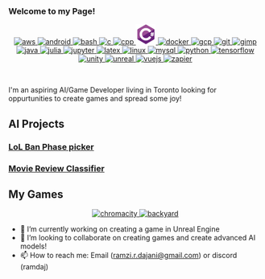 ### Welcome to my Page!

<p align="center"> <a href="aws.amazon.com" target="_blank" rel="noreferrer"> <img src="https://cdn.jsdelivr.net/gh/devicons/devicon/icons/amazonwebservices/amazonwebservices-original.svg" alt="aws" width="40" height="40"/> </a> <a href="https://developer.android.com" target="_blank" rel="noreferrer"> <img src="https://www.svgrepo.com/download/349588/android.svg" alt="android" width="40" height="40"/> </a> <a href="https://www.gnu.org/software/bash/" target="_blank" rel="noreferrer"> <img src="https://www.svgrepo.com/download/353478/bash-icon.svg" alt="bash" width="40" height="40"/> </a> <a href="https://www.w3schools.com/c" target="_blank" rel="noreferrer"> <img src="https://cdn.jsdelivr.net/gh/devicons/devicon/icons/c/c-original.svg" alt="c" width="40" height="40"/> </a> <a href="https://www.w3schools.com/cpp/" target="_blank" rel="noreferrer"> <img src="https://cdn.jsdelivr.net/gh/devicons/devicon/icons/cplusplus/cplusplus-original.svg" alt="cpp" width="40" height="40"/> </a> <a href="https://www.w3schools.com/cs/" target="_blank" rel="noreferrer"> <img src="https://raw.githubusercontent.com/devicons/devicon/master/icons/csharp/csharp-original.svg" alt="csharp" width="40" height="40"/> </a> <a href="https://www.docker.com/" target="_blank" rel="noreferrer"> <img src="https://www.svgrepo.com/download/448221/docker.svg" alt="docker" width="40" height="40"/> </a> <a href="https://cloud.google.com" target="_blank" rel="noreferrer"> <img src="https://www.vectorlogo.zone/logos/google_cloud/google_cloud-icon.svg" alt="gcp" width="40" height="40"/> </a> <a href="https://git-scm.com/" target="_blank" rel="noreferrer"> <img src="https://www.vectorlogo.zone/logos/git-scm/git-scm-icon.svg" alt="git" width="40" height="40"/> </a> <a href="https://www.gimp.org/" target="_blank" rel="noreferrer"> <img src="https://cdn.jsdelivr.net/gh/devicons/devicon/icons/gimp/gimp-original.svg" alt="gimp" width="40" height="40"/> </a> <a href="https://docs.oracle.com/javase/8/docs/technotes/guides/language/index.html" target="_blank" rel="noreferrer"> <img src="https://cdn.jsdelivr.net/gh/devicons/devicon/icons/java/java-original-wordmark.svg" alt="java" width="40" height="40"/> </a> <a href="https://julialang.org/" target="_blank" rel="noreferrer"> <img src="https://cdn.jsdelivr.net/gh/devicons/devicon/icons/julia/julia-original.svg" alt="julia" width="40" height="40"/> </a> <a href="https://jupyter.org/" target="_blank" rel="noreferrer"> <img src="https://cdn.jsdelivr.net/gh/devicons/devicon/icons/jupyter/jupyter-original-wordmark.svg" alt="jupyter" width="40" height="40"/> </a> <a href="https://www.latex-project.org/about/" target="_blank" rel="noreferrer"> <img src="https://cdn.jsdelivr.net/gh/devicons/devicon/icons/latex/latex-original.svg" alt="latex" width="40" height="40"/> </a> <a href="https://www.linux.org/" target="_blank" rel="noreferrer"> <img src="https://www.svgrepo.com/download/448236/linux.svg" alt="linux" width="40" height="40"/> </a> <a href="https://www.mysql.com/" target="_blank" rel="noreferrer"> <img src="https://cdn.jsdelivr.net/gh/devicons/devicon/icons/mysql/mysql-original.svg" alt="mysql" width="40" height="40"/> </a> <a href="https://www.python.org/" target="_blank" rel="noreferrer"> <img src="https://cdn.jsdelivr.net/gh/devicons/devicon/icons/python/python-original-wordmark.svg" alt="python" width="40" height="40"/> </a> <a href="https://www.tensorflow.org/" target="_blank" rel="noreferrer"> <img src="https://cdn.jsdelivr.net/gh/devicons/devicon/icons/tensorflow/tensorflow-original.svg" alt="tensorflow" width="40" height="40"/> </a> <a href="https://unity.com/" target="_blank" rel="noreferrer"> <img src="https://www.svgrepo.com/download/354494/unity.svg" alt="unity" width="40" height="40"/> </a> <a href="https://unrealengine.com/" target="_blank" rel="noreferrer"> <img src="https://raw.githubusercontent.com/kenangundogan/fontisto/036b7eca71aab1bef8e6a0518f7329f13ed62f6b/icons/svg/brand/unreal-engine.svg" alt="unreal" width="40" height="40"/> </a> <a href="https://vuejs.org/" target="_blank" rel="noreferrer"> <img src="https://www.svgrepo.com/download/354528/vue.svg" alt="vuejs" width="40" height="40"/> </a> <a href="https://zapier.com" target="_blank" rel="noreferrer"> <img src="https://www.vectorlogo.zone/logos/zapier/zapier-icon.svg" alt="zapier" width="40" height="40"/> </a> </p>
&nbsp; 

I'm an aspiring AI/Game Developer living in Toronto looking for oppurtunities to create games and spread some joy!

## AI Projects

### [LoL Ban Phase picker](https://github.com/RamDaj/LoL-Ban-Phase-Picker)

### [Movie Review Classifier](https://github.com/RamDaj/Movie-Review-Classifier/tree/main)

## My Games

<p align="center"> <a href="https://ramdaj.itch.io/chromacity" target="_blank" rel="noreferrer"> <img src="https://img.itch.zone/aW1nLzExOTA4OTMyLmpwZw==/315x250%23c/1hAxbN.jpg" alt="chromacity" width="300" height="240"/> </a> <a href="https://tforty.itch.io/backyard-builders" target="_blank" rel="noreferrer"> <img src="https://img.itch.zone/aW1nLzEyNTQ2MTYzLnBuZw==/315x250%23c/5PpAf7.png" alt="backyard" width="300" height="240"/> </a> </p>


- 🔭 I’m currently working on creating a game in Unreal Engine
- 👯 I’m looking to collaborate on creating games and create advanced AI models!
- 📫 How to reach me: Email (ramzi.r.dajani@gmail.com) or discord (ramdaj)

<!--
**RamDaj/RamDaj** is a ✨ _special_ ✨ repository because its `README.md` (this file) appears on your GitHub profile.

Here are some ideas to get you started:

- 🔭 I’m currently working on ...
- 🌱 I’m currently learning ...
- 👯 I’m looking to collaborate on ...
- 🤔 I’m looking for help with ...
- 💬 Ask me about ...
- 📫 How to reach me: ...
- 😄 Pronouns: ...
- ⚡ Fun fact: ...
-->

